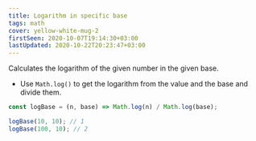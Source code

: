 ```yaml
---
title: Logarithm in specific base
tags: math
cover: yellow-white-mug-2
firstSeen: 2020-10-07T19:14:30+03:00
lastUpdated: 2020-10-22T20:23:47+03:00
---
```


Calculates the logarithm of the given number in the given base.

- Use `Math.log()` to get the logarithm from the value and the base and divide them.

```js
const logBase = (n, base) => Math.log(n) / Math.log(base);
```

```js
logBase(10, 10); // 1
logBase(100, 10); // 2
```
